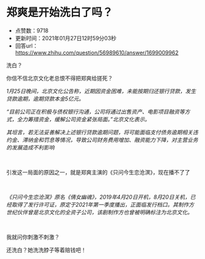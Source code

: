 # 郑爽是开始洗白了吗？
- 点赞数：9718
- 更新时间：2021年01月27日12时59分03秒
- 回答url：https://www.zhihu.com/question/56989610/answer/1699009962
<body>
 <p data-pid="O-YeI7EG">洗白？</p>
 <p data-pid="YRh0m8Tc">你信不信北京文化老总恨不得把郑爽给搓死？</p>
 <p data-pid="bJeXGvlq"><i>1月25日晚间，北京文化公告称，近期因资金困难，未能按期归还银行贷款，发生贷款逾期，逾期贷款本金5亿元。</i></p>
 <p data-pid="gUN4etT_"><i>“目前公司正在积极与债权银行沟通，公司将通过出售资产、电影项目融资等方式，全力筹措资金，缓解公司资金紧张局面。”北京文化表示。</i></p>
 <p data-pid="Y_fHl50C"><i>其坦言，若无法妥善解决上述银行贷款逾期问题，将可能面临支付债务逾期相关违约金、滞纳金和罚息等情况，导致公司财务费用增加、融资能力下降，对主营业务的发展造成不利影响</i></p>
 <p class="ztext-empty-paragraph"><br></p>
 <p data-pid="J083s2H_">引发这一局面的原因之一，就是郑爽主演的《只问今生恋沧溟》，现在播不了了</p>
 <p class="ztext-empty-paragraph"><br></p>
 <p data-pid="3YF39DnF"><i>《只问今生恋沧溟》原名《倩女幽魂》，2019年4月20日开机，8月20日关机，已经取得了发行许可证，原定于2021年第一季度播出，正面临发行档口。其制作方世纪伙伴曾是北京文化的全资子公司，该剧制作方也曾被明确标注为北京文化。</i></p>
 <p class="ztext-empty-paragraph"><br></p>
 <p data-pid="9cP_wEpM">我就问你刺激不刺激？</p>
 <p data-pid="xXto4mzr">还洗白？她洗洗脖子等着赔钱吧！</p>
</body>